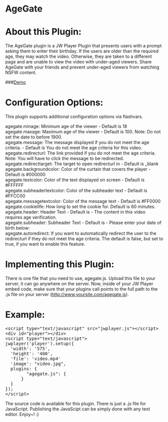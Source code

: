 AgeGate
==========

About this Plugin:
==========

The AgeGate plugin is a JW Player Plugin that presents users with a prompt asking them to enter their birthday. If the users are older than the required age, they may watch the video. Otherwise, they are taken to a different page and are unable to view the video with under-aged viewers. Share AgeGate with your friends and prevent under-aged viewers from watching NSFW content.

###[Demo](http://www.pluginsbyethan.com/github/agegate.html)

Configuration Options:
==========

This plugin supports additional configuration options via flashvars.

agegate.minage: Minimum age of the viewer - Default is 18<br />
agegate.maxage: Maximum age of the viewer - Default is 100. Note: Do not set the date to before 1900.<br />
agegate.message: The message displayed if you do not meet the age criteria. - Default is You do not meet the age criteria for this video.<br />
agegate.redirecturl: The link provided if you do not meet the age criteria. Note: You will have to click the message to be redirected.<br />
agegate.redirecttarget: The target to open redirecturl in - Default is _blank<br />
agegate.backgroundcolor: Color of the curtain that covers the player - Default is #000000<br />
agegate.textcolor: Color of the text displayed on screen - Default is #FFFFFF<br />
agegate.subheadertextcolor: Color of the subheader text - Default is #FFCC00<br />
agegate.messagetextcolor: Color of the message text - Default is #FF0000<br />
agegate.cookielife: How long to set the cookie for. Default is 60 minutes.<br />
agegate.header: Header Text - Default is - The content in this video requires age verification.<br />
agegate.subheader: Subheader Text - Default is - Please enter your date of birth below:<br />
agegate.autoredirect: If you want to automatically redirect the user to the redirecturl if they do not meet the age criteria. The default is false, but set to true, if you want to enable this feature.<br />

Implementing this Plugin:
==========

There is one file that you need to use, agegate.js. Upload this file to your server, it can go anywhere on the server. Now, inside of your JW Player embed code, make sure that your plugins call points to the full path to the .js file on your server (http://www.yoursite.com/agegate.js).

Example:
==========

<pre>
&lt;script type=&quot;text/javascript&quot; src=&quot;jwplayer.js&quot;&gt;&lt;/script&gt;
&lt;div id=&quot;player&quot;&gt;&lt;/div&gt;
&lt;script type=&quot;text/javascript&quot;&gt;
jwplayer('player').setup({
&nbsp;&nbsp;'width': '575',
&nbsp;&nbsp;'height': '400',
&nbsp;&nbsp;'file': 'video.mp4'
&nbsp;&nbsp;'image': &quot;video.jpg&quot;,
&nbsp;&nbsp;plugins: {
	&nbsp;&nbsp;&nbsp;&nbsp;&quot;agegate.js&quot;: {
	&nbsp;&nbsp;}
&nbsp;&nbsp;}
});
&lt;/script&gt;
</pre>

The source code is available for this plugin. There is just a .js file for JavaScript. Publishing the JavaScipt can be simply done with any text editor. Enjoy~! :)
